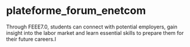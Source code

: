 # plateforme_forum_enetcom
 Through FEEE7.0, students can connect with potential employers, gain insight into the labor market and learn essential skills to prepare them for their future careers.I 

